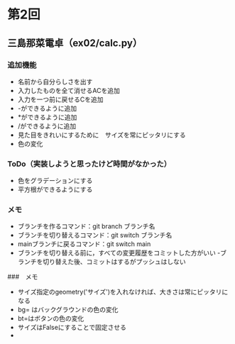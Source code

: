 # 第2回
## 三島那菜電卓（ex02/calc.py）
### 追加機能
- 名前から自分らしさを出す
- 入力したものを全て消せるACを追加
- 入力を一つ前に戻せるCを追加
- -ができるように追加
- *ができるように追加
- /ができるように追加
-  見た目をきれいにするために　サイズを常にピッタリにする
- 色の変化

### ToDo（実装しようと思ったけど時間がなかった）
- 色をグラデーションにする
- 平方根ができるようにする


### メモ
- ブランチを作るコマンド：git branch ブランチ名
- ブランチを切り替えるコマンド：git switch ブランチ名
- mainブランチに戻るコマンド：git switch main
- ブランチを切り替える前に，すべての変更履歴をコミットした方がいい
-ブランチを切り替えた後、コミットはするがプッシュはしない

###　メモ
- サイズ指定のgeometry('サイズ')を入れなければ、大きさは常にピッタリになる
- bg= はバックグラウンドの色の変化
- bt=はボタンの色の変化
- サイズはFalseにすることで固定させる
- 